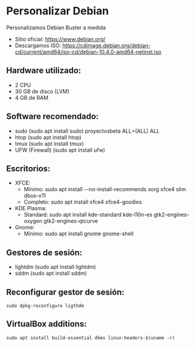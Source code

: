 # Personalizar Debian
Personalizamos Debian Buster a medida

* Sitio oficial: https://www.debian.org/
* Descargamos ISO: https://cdimage.debian.org/debian-cd/current/amd64/iso-cd/debian-10.4.0-amd64-netinst.iso

## Hardware utilizado:
* 2 CPU
* 30 GB de disco (LVM)
* 4 GB de RAM

## Software recomendado:
* sudo (sudo apt install sudo) proyectosbeta ALL=(ALL) ALL
* htop (sudo apt install htop)
* tmux (sudo apt install tmux)
* UFW (Firewall) (sudo apt install ufw​​​)

## Escritorios:
* XFCE:
   * Mínimo: sudo apt install --no-install-recommends xorg xfce4 slim dbus-x11
   * Completo: sudo apt install xfce4 xfce4-goodies 
* KDE Plasma:
   * Standard: sudo apt install kde-standard kde-l10n-es gtk2-engines-oxygen gtk2-engines-qtcurve
* Gnome:
  * Mínimo: sudo apt install gnome gnome-shell

## Gestores de sesión:
* lightdm (sudo apt install lightdm)
* sddm (sudo apt install sddm)

## Reconfigurar gestor de sesión:
`
sudo dpkg-reconfigure ligthdm
`

## VirtualBox additions:
`
sudo apt install build-essential dkms linux-headers-$(uname -r)
`
